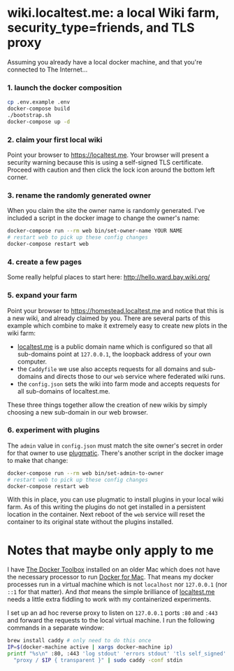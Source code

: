 # wiki.localtest.me: a local Wiki farm, security_type=friends, and TLS proxy

Assuming you already have a local docker machine, and that you're
connected to The Internet...

### 1. launch the docker composition

``` bash
cp .env.example .env
docker-compose build
./bootstrap.sh
docker-compose up -d
```

### 2. claim your first local wiki

Point your browser to https://localtest.me.  Your browser will present
a security warning because this is using a self-signed TLS
certificate.  Proceed with caution and then click the lock icon around
the bottom left corner.

### 3. rename the randomly generated owner

When you claim the site the owner name is randomly generated.  I've
included a script in the docker image to change the owner's name:

``` bash
docker-compose run --rm web bin/set-owner-name YOUR NAME
# restart web to pick up these config changes
docker-compose restart web
```

### 4. create a few pages

Some really helpful places to start here: http://hello.ward.bay.wiki.org/

### 5. expand your farm

Point your browser to https://homestead.localtest.me and notice that
this is a new wiki, and already claimed by you.  There are several
parts of this example which combine to make it extremely easy to
create new plots in the wiki farm:

* [localtest.me](http://readme.localtest.me) is a public domain name
  which is configured so that all sub-domains point at `127.0.0.1`,
  the loopback address of your own computer.
* the `Caddyfile` we use also accepts requests for all domains and
  sub-domains and directs those to our `web` service where federated
  wiki runs.
* the `config.json` sets the wiki into farm mode and accepts requests
  for all sub-domains of localtest.me.

These three things together allow the creation of new wikis by simply
choosing a new sub-domain in our web browser.

### 6. experiment with plugins

The `admin` value in `config.json` must match the site owner's secret
in order for that owner to use [plugmatic].  There's another script in
the docker image to make that change:

``` bash
docker-compose run --rm web bin/set-admin-to-owner
# restart web to pick up these config changes
docker-compose restart web
```

With this in place, you can use plugmatic to install plugins in your
local wiki farm.  As of this writing the plugins do not get installed
in a persistent location in the container.  Next reboot of the `web`
service will reset the container to its original state without the
plugins installed.

[plugmatic]: http://plugins.fed.wiki.org/about-plugmatic-plugin.html

# Notes that maybe only apply to me

I have [The Docker Toolbox] installed on an older Mac which does not
have the necessary processor to run [Docker for Mac].  That means my
docker processes run in a virtual machine which is not `localhost` nor
`127.0.0.1` (nor `::1` for that matter).  And _that_ means the simple
brilliance of [localtest.me] needs a little extra fiddling to work
with my containerized experiments.

I set up an ad hoc reverse proxy to listen on `127.0.0.1` ports `:80`
and `:443` and forward the requests to the local virtual machine.  I
run the following commands in a separate window:

``` bash
brew install caddy # only need to do this once
IP=$(docker-machine active | xargs docker-machine ip)
printf "%s\n" :80, :443 'log stdout' 'errors stdout' 'tls self_signed' \
  "proxy / $IP { transparent }" | sudo caddy -conf stdin
```

[The Docker Toolbox]: https://www.docker.com/products/docker-toolbox
[Docker for Mac]: https://docs.docker.com/docker-for-mac/
[localtest.me]: https://http://readme.localtest.me/
